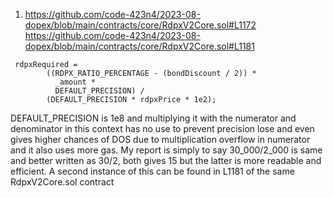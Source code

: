 1. https://github.com/code-423n4/2023-08-dopex/blob/main/contracts/core/RdpxV2Core.sol#L1172
https://github.com/code-423n4/2023-08-dopex/blob/main/contracts/core/RdpxV2Core.sol#L1181
```solidity
 rdpxRequired =
        ((RDPX_RATIO_PERCENTAGE - (bondDiscount / 2)) *
          _amount *
          DEFAULT_PRECISION) /
        (DEFAULT_PRECISION * rdpxPrice * 1e2);
```
DEFAULT_PRECISION is 1e8 and multiplying it with the numerator and denominator in this context has no use to prevent precision lose and even gives higher chances of DOS due to multiplication overflow in numerator and it also uses more gas. My report is simply to say 30_000/2_000 is same and better written as 30/2, both gives 15 but the latter is more readable and efficient. A second instance of this can be found in L1181 of the same RdpxV2Core.sol contract